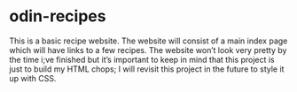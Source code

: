 # odin-recipes

This is a basic recipe website.
The website will consist of a main index page which will have links to a few recipes. The website won’t look very pretty by the time i;ve finished but it’s important to keep in mind that this project is just to build my HTML chops; I will revisit this project in the future to style it up with CSS.